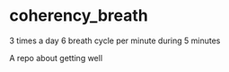 # coherency_breath
3 times a day 6 breath cycle per minute during 5 minutes

A repo about getting well
